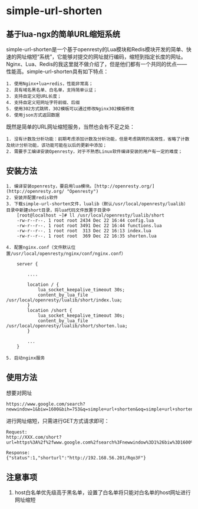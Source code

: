 # simple-url-shorten #
## 基于lua-ngx的简单URL缩短系统 ##

simple-url-shorten是一个基于openresty的Lua模块和Redis模块开发的简单、快速的网址缩短“系统”，它能够对提交的网址就行编码，缩短到指定长度的网址。Nginx、Lua、Redis的我这里就不做介绍了，但是他们都有一个共同的优点——性能高。simple-url-shorten具有如下特点：

	1. 使用Nginx+lua+redis，性能非常高；
	2. 具有域名黑名单、白名单，支持简单认证；
	3. 支持自定义短URL长度；
	4. 支持自定义短网址字符前缀、后缀
	5. 使用302方式跳转，302模板可以通过修改Nginx302模板修改
	6. 使用json方式返回数据

既然是简单的URL网址缩短服务，当然也会有不足之处：

	1. 没有计数及分析功能：前期考虑添加计数及分析功能，但是考虑跳转的高效性，省略了计数及统计分析功能，该功能可能在以后的更新中添加；
	2. 需要手工编译安装Openresty，对于不熟悉Linux软件编译安装的用户有一定的难度；

## 安装方法 ##
	1. 编译安装openresty，要启用lua模块。[http://openresty.org/](http://openresty.org/ "Openresty")
	2. 安装并配置redis软件
	3. 下载simple-url-shorten文件，lualib（默认/usr/local/openresty/lualib）目录中新建short目录，将lua代码文件放置于目录中
		[root@localhost ~]# ll /usr/local/openresty/lualib/short
		-rw-r--r--. 1 root root 2434 Dec 22 16:44 config.lua
		-rw-r--r--. 1 root root 3491 Dec 22 16:44 functions.lua
		-rw-r--r--. 1 root root  313 Dec 22 16:13 index.lua
		-rw-r--r--. 1 root root  369 Dec 22 16:35 shorten.lua

	4. 配置nginx.conf（文件默认位置/usr/local/openresty/nginx/conf/nginx.conf）

		server {

			....

			location / {
	    		lua_socket_keepalive_timeout 30s;
	    		content_by_lua_file /usr/local/openresty/lualib/short/index.lua;
			}
			location /short {
	    		lua_socket_keepalive_timeout 30s;
	    		content_by_lua_file /usr/local/openresty/lualib/short/shorten.lua;
			}

			...
		}

	5. 启动nginx服务


## 使用方法 ##

想要对网址

	https://www.google.com/search?newwindow=1&biw=1600&bih=753&q=simple+url+shorten&oq=simple+url+shorten&gs_l=serp.3..0i19l5j0i30i19j0i5i30i19l4.17382489.17389081.0.17389560.18.18.0.0.0.0.418.2756.0j5j3j2j1.11.0.msedr...0...1c.1.60.serp..7.11.2753.th4LFd5J5uU

进行网址缩短，只需进行GET方式请求即可：

	Request:
	http://XXX.com/short?url=https%3A%2f%2fwww.google.com%2fsearch%3Fnewwindow%3D1%26biw%3D1600%26bih%3D753%26q%3Dsimple%2burl%2bshorten%26oq%3Dsimple%2burl%2bshorten%26gs_l%3Dserp.3..0i19l5j0i30i19j0i5i30i19l4.17382489.17389081.0.17389560.18.18.0.0.0.0.418.2756.0j5j3j2j1.11.0.msedr...0...1c.1.60.serp..7.11.2753.th4LFd5J5uU

	Response:
	{"status":1,"shorturl":"http://192.168.56.201/Rqo3F"}

## 注意事项 ##
1. host白名单优先级高于黑名单，设置了白名单将只能对白名单的host网址进行网址缩短



	